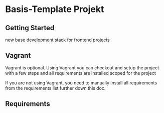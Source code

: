 # Basis-Template Projekt

Getting Started
---
new base development stack for frontend projects

Vagrant
---
Vagrant is optional. Using Vagrant you can checkout and setup the project with 
a few steps and all requirements are installed scoped for the project

If you are not using Vagrant, you need to manually install all requirements from 
the requirements list further down this doc.



Requirements
---
